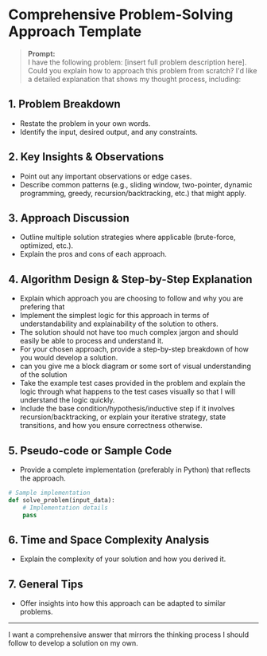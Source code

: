 # Comprehensive Problem-Solving Approach Template

> **Prompt:**  
> I have the following problem: [insert full problem description here].  
> Could you explain how to approach this problem from scratch? I'd like a detailed explanation that shows my thought process, including:

## 1. Problem Breakdown
- Restate the problem in your own words.
- Identify the input, desired output, and any constraints.

## 2. Key Insights & Observations
- Point out any important observations or edge cases.
- Describe common patterns (e.g., sliding window, two-pointer, dynamic programming, greedy, recursion/backtracking, etc.) that might apply.

## 3. Approach Discussion
- Outline multiple solution strategies where applicable (brute-force, optimized, etc.).
- Explain the pros and cons of each approach.

## 4. Algorithm Design & Step-by-Step Explanation
- Explain which approach you are choosing to follow and why you are prefering that
- Implement the simplest logic for this approach in terms of understandability and explainability of the solution to others.
- The solution should not have too much complex jargon and should easily be able to process and understand it.
- For your chosen approach, provide a step-by-step breakdown of how you would develop a solution.
- can you give me a block diagram or some sort of visual understanding of the solution
- Take the example test cases provided in the problem and explain the logic through what happens to the test cases visually so that I will understand the logic quickly.
- Include the base condition/hypothesis/inductive step if it involves recursion/backtracking, or explain your iterative strategy, state transitions, and how you ensure correctness otherwise.

## 5. Pseudo-code or Sample Code
- Provide a complete implementation (preferably in Python) that reflects the approach.

```python
# Sample implementation
def solve_problem(input_data):
    # Implementation details
    pass
```

## 6. Time and Space Complexity Analysis
- Explain the complexity of your solution and how you derived it.

## 7. General Tips
- Offer insights into how this approach can be adapted to similar problems.

---

I want a comprehensive answer that mirrors the thinking process I should follow to develop a solution on my own.
